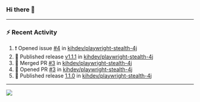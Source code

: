 ### Hi there 👋

---

### :zap: Recent Activity

<!--START_SECTION:activity-->
1. ❗ Opened issue [#4](https://github.com/kihdev/playwright-stealth-4j/issues/4) in [kihdev/playwright-stealth-4j](https://github.com/kihdev/playwright-stealth-4j)
2. 🚀 Published release [v1.1.1](https://github.com/kihdev/playwright-stealth-4j/releases/tag/v1.1.1) in [kihdev/playwright-stealth-4j](https://github.com/kihdev/playwright-stealth-4j)
3. 🎉 Merged PR [#3](https://github.com/kihdev/playwright-stealth-4j/pull/3) in [kihdev/playwright-stealth-4j](https://github.com/kihdev/playwright-stealth-4j)
4. 💪 Opened PR [#3](https://github.com/kihdev/playwright-stealth-4j/pull/3) in [kihdev/playwright-stealth-4j](https://github.com/kihdev/playwright-stealth-4j)
5. 🚀 Published release [1.1.0](https://github.com/kihdev/playwright-stealth-4j/releases/tag/v1.1.0) in [kihdev/playwright-stealth-4j](https://github.com/kihdev/playwright-stealth-4j)
<!--END_SECTION:activity-->

---

<!--
**fabriziofortino/fabriziofortino** is a ✨ _special_ ✨ repository because its `README.md` (this file) appears on your GitHub profile.

Here are some ideas to get you started:

- 🔭 I’m currently working on ...
- 🌱 I’m currently learning ...
- 👯 I’m looking to collaborate on ...
- 🤔 I’m looking for help with ...
- 💬 Ask me about ...
- 📫 How to reach me: ...
- 😄 Pronouns: ...
- ⚡ Fun fact: ...
-->
![](https://komarev.com/ghpvc/?username=fabriziofortino)
